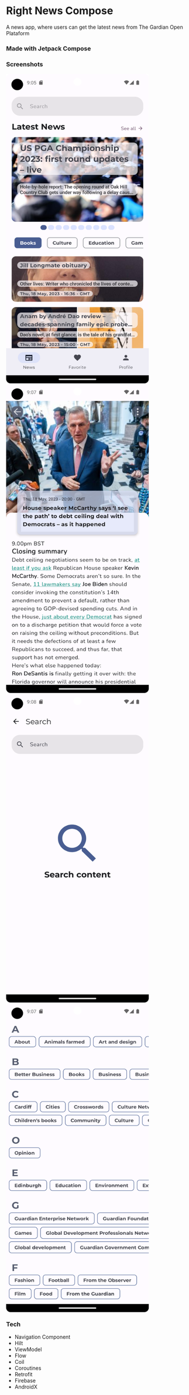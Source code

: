 # Right News Compose

A news app, where users can get the latest news from The Gardian Open Plataform
### Made with Jetpack Compose

### Screenshots

<img src="https://raw.githubusercontent.com/cailloutr/right-news-compose/main/screenshots/HomeScreen.png#vitrinedev" style="width: 390px; height: 844px; display: flex;"/> <img src="https://raw.githubusercontent.com/cailloutr/right-news-compose/main/screenshots/DetailsScreen.png" style="width: 390px; height: 844px; display: flex;"/> <img src="https://raw.githubusercontent.com/cailloutr/right-news-compose/main/screenshots/SearchScreen.png" style="width: 390px; height: 844px; display: flex;"/> <img src="https://raw.githubusercontent.com/cailloutr/right-news-compose/main/screenshots/AllSectionsScreen.png" style="width: 390px; height: 844px; display: flex;"/> 

### Tech
- Navigation Component
- Hilt
- ViewModel
- Flow
- Coil
- Coroutines
- Retrofit
- Firebase
- AndroidX
